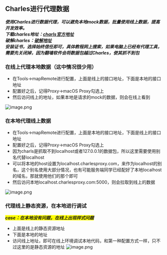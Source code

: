 ## Charles进行代理数据

***使用Charles进行数据代理，可以避免本地mock数据，批量使用线上数据，提高开发效率。***<br/>
***下载charles地址：<a href="https://www.charlesproxy.com/" target="_blank">charls官方地址</a>***<br/>
***破解charles：<a href="https://www.zzzmode.com/mytools/charles/" target="_blank">破解地址</a>***<br/>
***安装证书，选择始终信任即可，具体教程网上搜索，如果电脑上已经有代理工具，需要先关闭掉，因为翻墙软件会将数据包越过Charles，使其抓不到包***

### 在线上代理本地数据（这中情况很少用）
- 在Tools->mapRemote进行配置，上面是线上的接口地址，下面是本地的接口地址
- 配置好之后，记得Proxy->macOS Proxy勾选上
- 然后访问线上的地址，如果本地是请求的mock的数据，则会在线上看到

![image.png](https://cs-static-assets.oss-cn-beijing.aliyuncs.com/dumi_blog/4.png)

### 在本地代理线上数据
- 在Tools->mapRemote进行配置，上面是本地的接口地址，下面是线上的接口地址
- 配置好之后，记得Proxy->macOS Proxy勾选上
- 因为charls是抓取不到localhost或者127.0.0.1的数据包，所以这里需要使用别名代替localhost
- 可以将本地的host设置为localhost.charlesproxy.com，来作为localhost的别名，这个别名使用大部分情况，也有可能服务端同学已经配好了本地localhost的域名，那就使用他们的那个即可
- 然后访问本地localhost.charlesproxy.com:5000，则会拉取到线上的数据

![image.png](https://cs-static-assets.oss-cn-beijing.aliyuncs.com/dumi_blog/5.png)

### 代理线上静态资源，在本地进行调试
***<span style="background-color: yellow">case：在本地没有问题，在线上出现样式问题</span>***
- 上面是线上的静态资源地址
- 下面是本地的地址
- 访问线上地址，即可在线上环境调试本地代码，和第一种配置方式一样，只不过这里的是静态资源的地址
![image.png](https://cs-static-assets.oss-cn-beijing.aliyuncs.com/dumi_blog/6.png)
